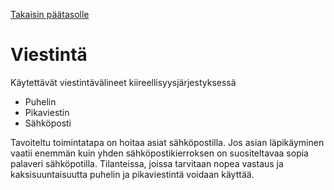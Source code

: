 [Takaisin päätasolle](./README.md)

# Viestintä

Käytettävät viestintävälineet kiireellisyysjärjestyksessä

 * Puhelin
 * Pikaviestin
 * Sähköposti
 
Tavoiteltu toimintatapa on hoitaa asiat sähköpostilla. Jos asian
läpikäyminen vaatii enemmän kuin yhden sähköpostikierroksen on
suositeltavaa sopia palaveri sähköpotilla. Tilanteissa, joissa
tarvitaan nopea vastaus ja kaksisuuntaisuutta puhelin ja pikaviestintä
voidaan käyttää.

